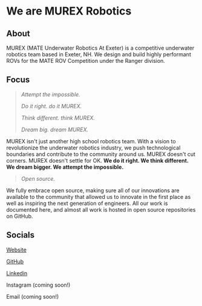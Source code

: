 # We are MUREX Robotics

## About

MUREX (MATE Underwater Robotics At Exeter) is a competitive underwater robotics team based in Exeter, NH. We design and build highly performant ROVs for the MATE ROV Competition under the Ranger division.

## Focus

> *Attempt the impossible.*
>
> *Do it right. do it MUREX.*
>
> *Think different. think MUREX.*
>
> *Dream big. dream MUREX.*

MUREX isn't just another high school robotics team. With a vision to revolutionize the underwater robotics industry, we push technological boundaries and contribute to the community around us. MUREX doesn't cut corners. MUREX doesn't settle for OK. **We do it right. We think different. We dream bigger. We attempt the impossible.**

> *Open source.*

We fully embrace open source, making sure all of our innovations are available to the community that allowed us to innovate in the first place as well as inspiring the next generation of engineers. All our work is documented here, and almost all work is hosted in open source repositories on GitHub.

## Socials

[Website](https://www.murexrobotics.com)

[GitHub](https://github.com/murexrobotics)

[Linkedin](https://www.linkedin.com/company/murex-robotics/)

Instagram (coming soon!)

Email (coming soon!)
